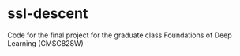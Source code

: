 # ssl-descent
Code for the final project for the graduate class Foundations of Deep Learning (CMSC828W)
